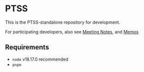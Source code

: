 # PTSS
This is the PTSS-standalone repository for development.

For participating developers, also see [Meeting Notes](https://docs.google.com/document/d/1gKN1GL7spqS-GUXplovrMwxFsPasmXhcn1pNUxXgGeQ/edit), and [Memos](https://docs.google.com/document/d/15xE0jKcE9-bFPLpTq6hjqimCf-tu57VyRZ6wWpssRYY/edit#heading=h.r4a1p6sj2fyq)


## Requirements
- `node` v18.17.0 recommended
- `pnpm`
